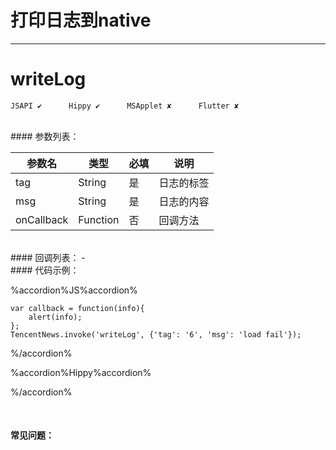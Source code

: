 # 打印日志到native
---
# writeLog

```
JSAPI ✔      Hippy ✔      MSApplet ✘      Flutter ✘

```
<br>
#### 参数列表：

|参数名|类型|必填|说明|
|-|-|-|-| 
| tag |String|是|日志的标签|
| msg |String|是|日志的内容|
|onCallback|Function|否|回调方法|
<br>
#### 回调列表：
-
<br>
#### 代码示例：


%accordion%JS%accordion%

```
var callback = function(info){
    alert(info);
};
TencentNews.invoke('writeLog', {'tag': '6', 'msg': 'load fail'});

```

%/accordion%

%accordion%Hippy%accordion%

%/accordion%


<br>

#### 常见问题：
